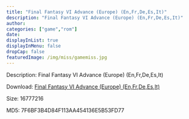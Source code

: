 ```yaml
---
title: "Final Fantasy VI Advance (Europe) (En,Fr,De,Es,It)"
description: "Final Fantasy VI Advance (Europe) (En,Fr,De,Es,It)"
author: 
categories: ["game","rom"]
date: 
displayInList: true
displayInMenu: false
dropCap: false
featuredImage: /img/miss/gamemiss.jpg
---
```


Description: Final Fantasy VI Advance (Europe) (En,Fr,De,Es,It)

Download: <a style="text-decoration:underline;" href="https://mega.nz/#!rDBiUYjC!5-01T55LhS2ry73lz8fVc_sn52NUK2JtOTqyx8cyyXo" target = "_blank" rel = "nofollow" > Final Fantasy VI Advance (Europe) (En,Fr,De,Es,It)</a>

Size: 16777216

MD5: 7F6BF3B4D84F113AA454136E5B53FD77

